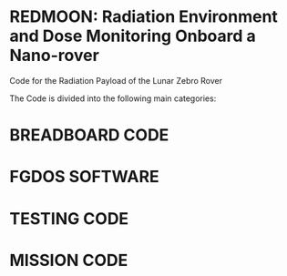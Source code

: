 # REDMOON: Radiation Environment and Dose Monitoring Onboard a Nano-rover
Code for the Radiation Payload of the Lunar Zebro Rover

The Code is divided into the following main categories:
# BREADBOARD CODE

# FGDOS SOFTWARE


# TESTING CODE


# MISSION CODE
